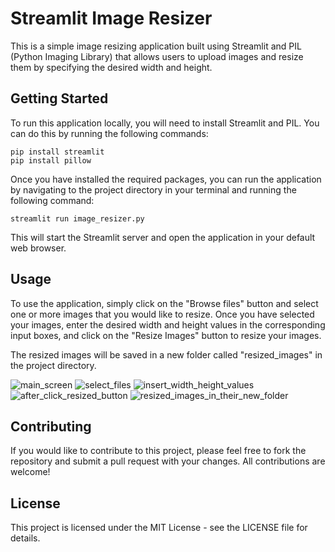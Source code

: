 # Streamlit Image Resizer
This is a simple image resizing application built using Streamlit and PIL (Python Imaging Library) that allows users to upload images and resize them by specifying the desired width and height.

## Getting Started

To run this application locally, you will need to install Streamlit and PIL. You can do this by running the following commands:

```
pip install streamlit
pip install pillow
```


Once you have installed the required packages, you can run the application by navigating to the project directory in your terminal and running the following command:

```
streamlit run image_resizer.py
```

This will start the Streamlit server and open the application in your default web browser.

## Usage

To use the application, simply click on the "Browse files" button and select one or more images that you would like to resize. Once you have selected your images, enter the desired width and height values in the corresponding input boxes, and click on the "Resize Images" button to resize your images.

The resized images will be saved in a new folder called "resized_images" in the project directory.


![main_screen](https://github.com/hasanbarisgok/st_image_resizer/blob/main/images_from_app/mainscreen.png)
![select_files](https://github.com/hasanbarisgok/st_image_resizer/blob/main/images_from_app/select_files.png)
![insert_width_height_values](https://github.com/hasanbarisgok/st_image_resizer/blob/main/images_from_app/insert_values.png)
![after_click_resized_button](https://github.com/hasanbarisgok/st_image_resizer/blob/main/images_from_app/resized_images.png)
![resized_images_in_their_new_folder](https://github.com/hasanbarisgok/st_image_resizer/blob/main/images_from_app/all_jobs_are_done.png)


## Contributing
If you would like to contribute to this project, please feel free to fork the repository and submit a pull request with your changes. All contributions are welcome!

## License
This project is licensed under the MIT License - see the LICENSE file for details.
